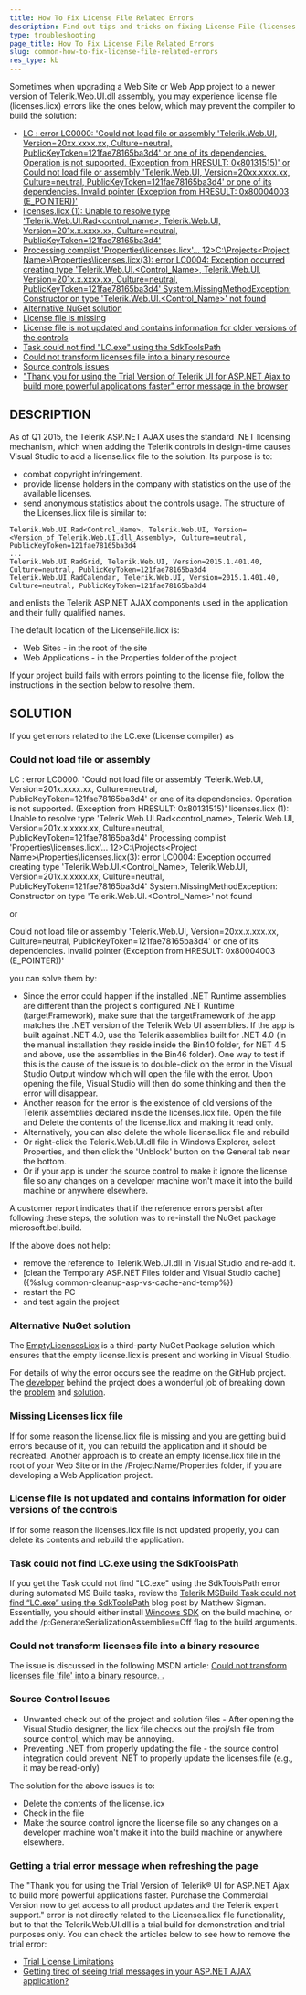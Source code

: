 ```yaml
---
title: How To Fix License File Related Errors
description: Find out tips and tricks on fixing License File (licenses.licx) related errors
type: troubleshooting
page_title: How To Fix License File Related Errors
slug: common-how-to-fix-license-file-related-errors
res_type: kb
---
```


Sometimes when upgrading a Web Site or Web App project to a newer version of Telerik.Web.UI.dll assembly, you may experience license file (licenses.licx) errors like the ones below, which may prevent the compiler to build the solution:

 * [LC : error LC0000: 'Could not load file or assembly 'Telerik.Web.UI, Version=20xx.xxxx.xx, Culture=neutral, PublicKeyToken=121fae78165ba3d4' or one of its dependencies. Operation is not supported. (Exception from HRESULT: 0x80131515)' or Could not load file or assembly 'Telerik.Web.UI, Version=20xx.xxxx.xx, Culture=neutral, PublicKeyToken=121fae78165ba3d4' or one of its dependencies. Invalid pointer (Exception from HRESULT: 0x80004003 (E_POINTER))'](#could-not-load-file-or-assembly)
 * [licenses.licx (1): Unable to resolve type 'Telerik.Web.UI.Rad<control_name>, Telerik.Web.UI, Version=201x.x.xxxx.xx, Culture=neutral, PublicKeyToken=121fae78165ba3d4'](#could-not-load-file-or-assembly)
 * [Processing complist 'Properties\licenses.licx'...
12>C:\Projects\<Project Name>\Properties\licenses.licx(3): error LC0004: Exception occurred creating type 'Telerik.Web.UI.<Control_Name>, Telerik.Web.UI, Version=201x.x.xxxx.xx, Culture=neutral, PublicKeyToken=121fae78165ba3d4' System.MissingMethodException: Constructor on type 'Telerik.Web.UI.<Control_Name>' not found](#could-not-load-file-or-assembly)
 * [Alternative NuGet solution](#alternative-nuget-solution)
 * [License file is missing](#missing-licenses-licx-file)
 * [License file is not updated and contains information for older versions of the controls](#license-file-is-not-updated-and-contains-information-for-older-versions-of-the-controls)
 * [Task could not find "LC.exe" using the SdkToolsPath](#task-could-not-find-lcexe-using-the-sdktoolspath)
 * [Could not transform licenses file into a binary resource](#could-not-transform-licenses-file-into-a-binary-resource)
 * [Source controls issues](#source-control-issues)
 * ["Thank you for using the Trial Version of Telerik UI for ASP.NET Ajax to build more powerful applications faster" error message in the browser](#getting-a-trial-error-message-when-refreshing-the-page)
 
## DESCRIPTION
As of Q1 2015, the Telerik ASP.NET AJAX uses the standard .NET licensing mechanism, which when adding the Telerik controls in design-time causes Visual Studio to add a license.licx file to the solution. Its purpose is to:
 * combat copyright infringement.
 * provide license holders in the company with statistics on the use of the available licenses.
 * send anonymous statistics about the controls usage.
The structure of the Licenses.licx file is similar to:

````ASP.NET
Telerik.Web.UI.Rad<Control_Name>, Telerik.Web.UI, Version=<Version_of_Telerik.Web.UI.dll_Assembly>, Culture=neutral, PublicKeyToken=121fae78165ba3d4
...
Telerik.Web.UI.RadGrid, Telerik.Web.UI, Version=2015.1.401.40, Culture=neutral, PublicKeyToken=121fae78165ba3d4
Telerik.Web.UI.RadCalendar, Telerik.Web.UI, Version=2015.1.401.40, Culture=neutral, PublicKeyToken=121fae78165ba3d4
````

and enlists the Telerik ASP.NET AJAX components used in the application and their fully qualified names.

The default location of the LicenseFile.licx is:

 * Web Sites - in the root of the site
 * Web Applications - in the Properties folder of the project

If your project build fails with errors pointing to the license file, follow the instructions in the section below to resolve them.

 
## SOLUTION
If you get errors related to the LC.exe (License compiler) as

### Could not load file or assembly
LC : error LC0000: 'Could not load file or assembly 'Telerik.Web.UI, Version=201x.xxxx.xx, Culture=neutral, PublicKeyToken=121fae78165ba3d4' or one of its dependencies. Operation is not supported. (Exception from HRESULT: 0x80131515)'
licenses.licx (1): Unable to resolve type 'Telerik.Web.UI.Rad<control_name>, Telerik.Web.UI, Version=201x.x.xxxx.xx, Culture=neutral, PublicKeyToken=121fae78165ba3d4'
Processing complist 'Properties\licenses.licx'...
12>C:\Projects\<Project Name>\Properties\licenses.licx(3): error LC0004: Exception occurred creating type 'Telerik.Web.UI.<Control_Name>, Telerik.Web.UI, Version=201x.x.xxxx.xx, Culture=neutral, PublicKeyToken=121fae78165ba3d4' System.MissingMethodException: Constructor on type 'Telerik.Web.UI.<Control_Name>' not found

or 

Could not load file or assembly 'Telerik.Web.UI, Version=20xx.x.xxx.xx, Culture=neutral, PublicKeyToken=121fae78165ba3d4' or one of its dependencies. Invalid pointer (Exception from HRESULT: 0x80004003 (E_POINTER))' 

you can solve them by:
 * Since the error could happen if the installed .NET Runtime assemblies are different than the project's configured .NET Runtime (targetFramework), make sure that the targetFramework of the app matches the .NET version of the Telerik Web UI assemblies. If the app is built against .NET 4.0, use the Telerik assemblies built for .NET 4.0 (in the manual installation they reside inside the Bin40 folder, for NET 4.5 and above, use the assemblies in the Bin46 folder). One way to test if this is the cause of the issue is to double-click on the error in the Visual Studio Output window which will open the file with the error. Upon opening the file, Visual Studio will then do some thinking and then the error will disappear.
 * Another reason for the error is the existence of old versions of the Telerik assemblies declared inside the licenses.licx file. Open the file and Delete the contents of the license.licx and making it read only.
 * Alternatively, you can also delete the whole license.licx file and rebuild
 * Or right-click the Telerik.Web.UI.dll file in Windows Explorer, select Properties, and then click the 'Unblock' button on the General tab near the bottom.
 * Or if your app is under the source control to make it ignore the license file so any changes on a developer machine won't make it into the build machine or anywhere elsewhere.

A customer report indicates that if the reference errors persist after following these steps, the solution was to re-install the NuGet package microsoft.bcl.build.

If the above does not help:

 * remove the reference to Telerik.Web.UI.dll in Visual Studio and re-add it.
 * [clean the Temporary ASP.NET Files folder and Visual Studio cache]({%slug common-cleanup-asp-vs-cache-and-temp%})
 * restart the PC
 * and test again the project
 
### Alternative NuGet solution

The [EmptyLicensesLicx](https://github.com/augustoproiete/EmptyLicensesLicx) is a third-party NuGet Package solution which ensures that the empty license.licx is present and working in Visual Studio.

For details of why the error occurs see the readme on the GitHub project. The [developer](https://github.com/augustoproiete) behind the project does a wonderful job of breaking down the [problem](https://github.com/augustoproiete/EmptyLicensesLicx#the-problem) and [solution](https://github.com/augustoproiete/EmptyLicensesLicx#the-solution). 

 
### Missing Licenses licx file
If for some reason the license.licx file is missing and you are getting build errors because of it, you can rebuild the application and it should be recreated. 
Another approach is to create an empty license.licx file in the root of your Web Site or in the /ProjectName/Properties folder, if you are developing a Web Application project.
 
### License file is not updated and contains information for older versions of the controls
If for some reason the licenses.licx file is not updated properly, you can delete its contents and rebuild the application.
 
### Task could not find LC.exe using the SdkToolsPath

If you get the Task could not find "LC.exe" using the SdkToolsPath error during automated MS Build tasks, review the [Telerik MSBuild Task could not find “LC.exe” using the SdkToolsPath](http://www.msigman.com/telerik-msbuild-task-find-lc-exe-sdktoolspath/) blog post by Matthew Sigman. Essentially, you should either install [Windows SDK](https://www.microsoft.com/en-us/download/details.aspx?id=82790) on the build machine, or add the /p:GenerateSerializationAssemblies=Off flag to the build arguments.

### Could not transform licenses file into a binary resource

The issue is discussed in the following MSDN article: [Could not transform licenses file 'file' into a binary resource. <reason>.](https://msdn.microsoft.com/en-us/library/caey6t0z.aspx)

### Source Control Issues

 * Unwanted check out of the project and solution files - After opening the Visual Studio designer, the licx file checks out the proj/sln file from source control, which may be annoying.
  * Preventing .NET from properly updating the file - the source control integration could prevent .NET to properly update the licenses.file (e.g., it may be read-only)

The solution for the above issues is to:
 * Delete the contents of the license.licx
 * Check in the file
 * Make the source control ignore the license file so any changes on a developer machine won't make it into the build machine or anywhere elsewhere.
 
### Getting a trial error message when refreshing the page

The "Thank you for using the Trial Version of Telerik® UI for ASP.NET Ajax to build more powerful applications faster. Purchase the Commercial Version now to get access to all product updates and the Telerik expert support." error is not directly related to the Licenses.licx file functionality, but to that the Telerik.Web.UI.dll is a trial build for demonstration and trial purposes only. You can check the articles below to see how to remove the trial error:
 * [Trial License Limitations](https://docs.telerik.com/devtools/aspnet-ajax/licensing/trial-license-limitations)
 * [Getting tired of seeing trial messages in your ASP.NET AJAX application?](https://www.telerik.com/blogs/getting-tired-of-seeing-trial-messages-in-your-asp-net-ajax-application)



